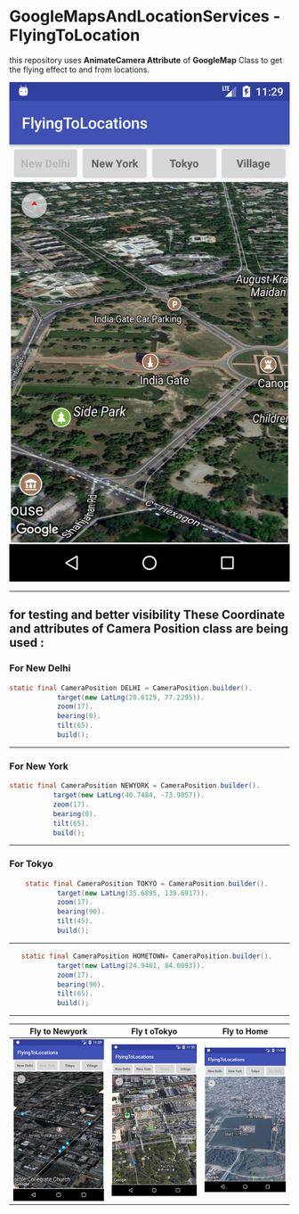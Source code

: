 # GoogleMapsAndLocationServices - FlyingToLocation

this repository uses **AnimateCamera Attribute** of **GoogleMap** Class to get the flying effect to and from locations.

  ![](delhi.png)

---
    
## for testing and better visibility These Coordinate  and attributes of **Camera Position class** are being used :

### For New Delhi
```java
static final CameraPosition DELHI = CameraPosition.builder().
            target(new LatLng(28.6129, 77.2295)).
            zoom(17).
            bearing(0).
            tilt(65).
            build();
 ```
 ---
 ### For New York
 ```java
 static final CameraPosition NEWYORK = CameraPosition.builder().
            target(new LatLng(40.7484, -73.9857)).
            zoom(17).
            bearing(0).
            tilt(65).
            build();
```
---
 ### For Tokyo 
```java
    static final CameraPosition TOKYO = CameraPosition.builder().
            target(new LatLng(35.6895, 139.6917)).
            zoom(17).
            bearing(90).
            tilt(45).
            build();
```
---
```java
   static final CameraPosition HOMETOWN= CameraPosition.builder().
            target(new LatLng(24.9481, 84.0093)).
            zoom(17).
            bearing(90).
            tilt(65).
            build();

```
---


|               Fly to Newyork               |               Fly t oTokyo               |      Fly to Home        |
| :------------------------------------: | :------------------------------------: | :-----------------------: |
|  ![](newyork.png ) |         ![](tokyo.png) | ![](home.png) |
